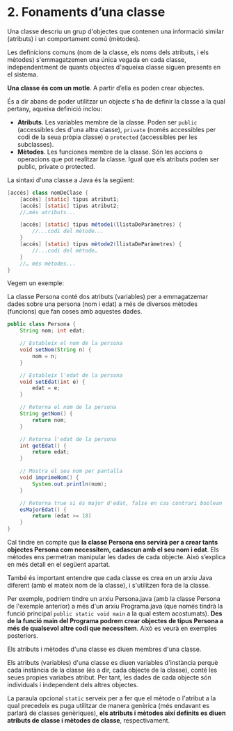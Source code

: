 # 2. Fonaments d’una classe

Una classe descriu un grup d'objectes que contenen una informació similar (atributs) i un comportament comú (mètodes).

Les definicions comuns (nom de la classe, els noms dels atributs, i els mètodes) s'emmagatzemen una única vegada en cada classe, independentment de quants objectes d'aqueixa classe siguen presents en el sistema.

**Una classe és com un motle**. A partir d’ella es poden crear objectes.

És a dir abans de poder utilitzar un objecte s'ha de definir la classe a la qual pertany, aqueixa definició inclou:

- **Atributs**. Les variables membre de la classe. Poden ser `public` (accessibles des d'una altra classe), `private` (només accessibles per codi de la seua pròpia classe) o `protected` (accessibles per les subclasses).
- **Mètodes**. Les funciones membre de la classe. Són les accions o operacions que pot realitzar la classe. Igual que els atributs poden ser public, private o protected.

La sintaxi d'una classe a Java és la següent:

```java
[accés] class nomDeClase {
    [accés] [static] tipus atribut1;
    [accés] [static] tipus atribut2;
    //…més atributs...

    [accés] [static] tipus métode1(llistaDeParàmetres) {
        //...codi del mètode...
    }
    [accés] [static] tipus mètode2(llistaDeParàmetres) {
        //...codi del mètode… 
    }
    //… més mètodes...
}
```

Vegem un exemple:

La classe Persona conté dos atributs (variables) per a emmagatzemar dades sobre una persona (nom i edat) a més de diversos mètodes (funcions) que fan coses amb aquestes dades.

```java
public class Persona {
    String nom; int edat;

    // Estableix el nom de la persona
    void setNom(String n) {
        nom = n;
    }

    // Estableix l'edat de la persona 
    void setEdat(int e) {
        edat = e;
    }

    // Retorna el nom de la persona
    String getNom() {
        return nom;
    }

    // Retorna l'edat de la persona 
    int getEdat() {
        return edat;
    }

    // Mostra el seu nom per pantalla 
    void imprimeNom() {
        System.out.println(nom);
    }

    // Retorna true si és major d'edat, false en cas contrari boolean
    esMajorEdat() {
        return (edat >= 18)
    }
}
```

Cal tindre en compte que **la classe Persona ens servirà per a crear tants objectes Persona com necessitem, cadascun amb el seu nom i edat**. Els mètodes ens permetran manipular les dades de cada objecte. Això s’explica en més detall en el següent apartat.

També és important entendre que cada classe es crea en un arxiu Java diferent (amb el mateix nom de la classe), i s'utilitzen fora de la classe.

Per exemple, podriem tindre un arxiu Persona.java (amb la classe Persona de l'exemple anterior) a més d'un arxiu Programa.java (que només tindrà la funció principal `public static void main` a la qual estem acostumats). **Des de la funció main del Programa podrem crear objectes de tipus Persona a més de qualsevol altre codi que necessitem**. Això es veurà en exemples posteriors.

Els atributs i mètodes d'una classe es diuen membres d'una classe.

Els atributs (variables) d'una classe es diuen variables d'instància perquè cada instància de la classe (és a dir, cada objecte de la classe), conté les seues propies variabes atribut. Per tant, les dades de cada objecte són individuals i independent dels altres objectes.

La paraula opcional `static` serveix per a fer que el mètode o l'atribut a la qual precedeix es puga utilitzar de manera genèrica (més endavant es parlarà de classes genèriques), **els atributs i mètodes així definits es diuen atributs de classe i mètodes de classe**, respectivament.
